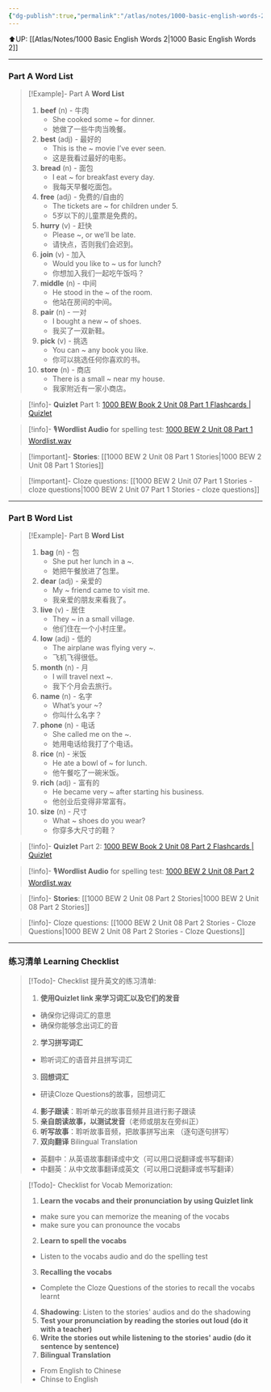 ```yaml
---
{"dg-publish":true,"permalink":"/atlas/notes/1000-basic-english-words-2-unit-08/","noteIcon":""}
---
```


⬆️UP: [[Atlas/Notes/1000 Basic English Words 2\|1000 Basic English Words 2]]

---
### Part A Word List

> [!Example]- Part A **Word List**
> 1. **beef** (n) - 牛肉
>     - She cooked some ~ for dinner.
>     - 她做了一些牛肉当晚餐。
> 2. **best** (adj) - 最好的
>     - This is the ~ movie I’ve ever seen.
>     - 这是我看过最好的电影。
> 3. **bread** (n) - 面包
>     - I eat ~ for breakfast every day.
>     - 我每天早餐吃面包。
> 4. **free** (adj) - 免费的/自由的
>     - The tickets are ~ for children under 5.
>     - 5岁以下的儿童票是免费的。
> 5. **hurry** (v) - 赶快
>     - Please ~, or we’ll be late.
>     - 请快点，否则我们会迟到。
> 6. **join** (v) - 加入
>     - Would you like to ~ us for lunch?
>     - 你想加入我们一起吃午饭吗？
> 7. **middle** (n) - 中间
>     - He stood in the ~ of the room.
>     - 他站在房间的中间。
> 8. **pair** (n) - 一对
>     - I bought a new ~ of shoes.
>     - 我买了一双新鞋。
> 9. **pick** (v) - 挑选
>     - You can ~ any book you like.
>     - 你可以挑选任何你喜欢的书。
> 10. **store** (n) - 商店
>     - There is a small ~ near my house.
>     - 我家附近有一家小商店。

> [!info]- **Quizlet** Part 1: [1000 BEW Book 2 Unit 08 Part 1 Flashcards | Quizlet]()

> [!info]- 🎙️**Wordlist Audio** for spelling test: [1000 BEW 2 Unit 08 Part 1 Wordlist.wav]()

> [!important]- **Stories**: [[1000 BEW 2 Unit 08 Part 1 Stories\|1000 BEW 2 Unit 08 Part 1 Stories]]

> [!important]- Cloze questions: [[1000 BEW 2 Unit 07 Part 1 Stories - cloze questions\|1000 BEW 2 Unit 07 Part 1 Stories - cloze questions]]

---
### Part B Word List

> [!Example]- Part B **Word List**
> 1. **bag** (n) - 包
>     - She put her lunch in a ~.
>     - 她把午餐放进了包里。
> 2. **dear** (adj) - 亲爱的
>     - My ~ friend came to visit me.
>     - 我亲爱的朋友来看我了。
> 3. **live** (v) - 居住
>     - They ~ in a small village.
>     - 他们住在一个小村庄里。
> 4. **low** (adj) - 低的
>     - The airplane was flying very ~.
>     - 飞机飞得很低。
> 5. **month** (n) - 月
>     - I will travel next ~.
>     - 我下个月会去旅行。
> 6. **name** (n) - 名字
>     - What’s your ~?
>     - 你叫什么名字？
> 7. **phone** (n) - 电话
>     - She called me on the ~.
>     - 她用电话给我打了个电话。
> 8. **rice** (n) - 米饭
>     - He ate a bowl of ~ for lunch.
>     - 他午餐吃了一碗米饭。
> 9. **rich** (adj) - 富有的
>     - He became very ~ after starting his business.
>     - 他创业后变得非常富有。
> 10. **size** (n) - 尺寸
>     - What ~ shoes do you wear?
>     - 你穿多大尺寸的鞋？

> [!info]- **Quizlet** Part 2: [1000 BEW Book 2 Unit 08 Part 2 Flashcards | Quizlet]()

> [!info]- 🎙️**Wordlist Audio** for spelling test: [1000 BEW 2 Unit 08 Part 2 Wordlist.wav]()

> [!info]- **Stories**: [[1000 BEW 2 Unit 08 Part 2 Stories\|1000 BEW 2 Unit 08 Part 2 Stories]]

> [!info]- Cloze questions: [[1000 BEW 2 Unit 08 Part 2 Stories - Cloze Questions\|1000 BEW 2 Unit 08 Part 2 Stories - Cloze Questions]]

---
### 练习清单 Learning Checklist

> [!Todo]- Checklist 提升英文的练习清单:
> 1. **使用Quizlet link 来学习词汇以及它们的发音** 
>	- 确保你记得词汇的意思 
>	- 确保你能够念出词汇的音 
> 2. **学习拼写词汇** 
>	- 聆听词汇的语音并且拼写词汇 
> 3. **回想词汇**
>	- 研读Cloze Questions的故事，回想词汇 
> 4. **影子跟读**：聆听单元的故事音频并且进行影子跟读 
> 5. **亲自朗读故事，以测试发音**（老师或朋友在旁纠正）
> 6. **听写故事**：聆听故事音频，把故事拼写出来 （逐句逐句拼写）
> 7. **双向翻译** Bilingual Translation 
>	- 英翻中：从英语故事翻译成中文（可以用口说翻译或书写翻译）
>	- 中翻英：从中文故事翻译成英文（可以用口说翻译或书写翻译）

> [!Todo]- Checklist for Vocab Memorization:
> 
> 1. **Learn the vocabs and their pronunciation by using Quizlet link**
>	- make sure you can memorize the meaning of the vocabs
>	- make sure you can pronounce the vocabs
> 2. **Learn to spell the vocabs**
>	- Listen to the vocabs audio and do the spelling test
> 3. **Recalling the vocabs**
>	- Complete the Cloze Questions of the stories to recall the vocabs learnt
> 4. **Shadowing**: Listen to the stories' audios and do the shadowing
> 5. **Test your pronunciation by reading the stories out loud (do it with a teacher)**
> 6. **Write the stories out while listening to the stories' audio (do it sentence by sentence)**
> 7. **Bilingual Translation** 
> 	- From English to Chinese
> 	- Chinse to English


